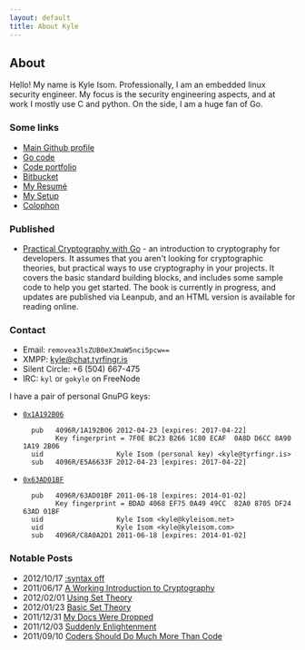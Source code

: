 ```yaml
---
layout: default
title: About Kyle
---
```


<h2>About</h2>
Hello! My name is Kyle Isom. Professionally, I am an embedded linux security
engineer. My focus is the security engineering aspects, and at work I mostly
use C and python. On the side, I am a huge fan of Go.

### Some links

* [Main Github profile](https://github.com/kisom)
* [Go code](http://gokyle.github.com)
* [Code portfolio](https://tyrfingr.is)
* [Bitbucket](https://bitbucket.org/kisom)
* [My Resumé](/resume/)
* [My Setup](/uses/)
* [Colophon](/colophon/)

### Published

* [Practical Cryptography with Go](http://gokyle.org/book/) -
an introduction to cryptography for developers. It assumes that you
aren't looking for cryptographic theories, but practical ways to use
cryptography in your projects. It covers the basic standard building
blocks, and includes some sample code to help you get started. The
book is currently in progress, and updates are published via Leanpub,
and an HTML version is available for reading online.

### Contact

* Email: `removea3lsZUB0eXJmaW5nci5pcw==`
* XMPP: kyle@chat.tyrfingr.is
* Silent Circle: +6 (504) 667-475
* IRC: `kyl` or `gokyle` on FreeNode

I have a pair of personal GnuPG keys:

* [`0x1A192B06`](/about/keys/tyrfingr.asc)

        pub   4096R/1A192B06 2012-04-23 [expires: 2017-04-22]
              Key fingerprint = 7F0E BC23 B266 1C80 ECAF  0A8D D6CC 8A90 1A19 2B06
        uid                  Kyle Isom (personal key) <kyle@tyrfingr.is>
        sub   4096R/E5A6633F 2012-04-23 [expires: 2017-04-22]        

* [`0x63AD01BF`](/about/keys/kyle.asc)

        pub   4096R/63AD01BF 2011-06-18 [expires: 2014-01-02]
              Key fingerprint = BDAD 4068 EF75 0A49 49CC  82A0 8705 DF24 63AD 01BF
        uid                  Kyle Isom <kyle@kyleisom.net>
        uid                  Kyle Isom <kyle@kyleisom.com>
        sub   4096R/C8A0A2D1 2011-06-18 [expires: 2014-01-02]


### Notable Posts

<ul>
<li><span class="label inverse">2012/10/17</span> <a href="/blog/2012/10/17/syntax-off">:syntax off</a></li>
<li><span class="label inverse">2011/06/17</span> <a href="/blog/2011/06/17/intro-to-crypto/">A Working Introduction to Cryptography</a></li>
<li><span class="label inverse">2012/02/01</span> <a href="http://kyleisom.net/blog/2012/02/01/using-set-theory/">Using Set Theory</a></li>
<li><span class="label inverse">2012/01/23</span> <a href="/blog/2012/01/23/basic-set-theory/">Basic Set Theory</a></li>
<li><span class="label inverse">2011/12/31</span> <a href="/blog/2011/12/31/my-docs-were-dropped/">My Docs Were Dropped</a></li>
<li><span class="label inverse">2011/12/03</span> <a href="/blog/2011/12/03/suddenly-enlightenment/">Suddenly Enlightenment</a></li>
<li><span class="label inverse">2011/09/10</span> <a href="http://kyleisom.net/blog/2011/09/10/coders-should-do-much-more-than-code/">Coders Should Do Much More Than Code</a></li>
</ul>
